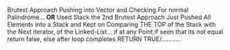Brutest Approach Pushing into Vector and Checking For normal Palindrome...
**OR**
Used Stack the 2nd Brutest Approach Just Pushed All Elements into a Stack and Kept on Comparing THE TOP of the Stack with the Next iterator, of the Linked-List...
if at any Point if seen that its not equal return false,
else after loop completes RETURN TRUE/...........